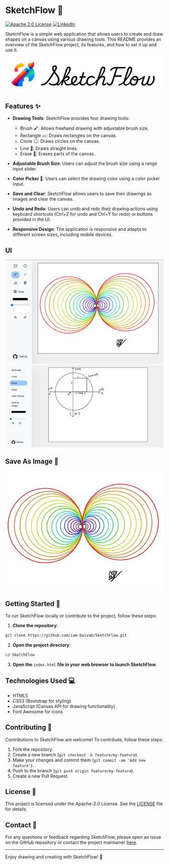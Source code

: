 # SketchFlow 🎨
[![Apache 2.0 License][license-shield]][license-url]
[![LinkedIn][linkedin-shield]][linkedin-url]

SketchFlow is a simple web application that allows users to create and draw shapes on a canvas using various drawing tools. This README provides an overview of the SketchFlow project, its features, and how to set it up and use it.

<img src="assets/cover.png">

## Features ✨

- **Drawing Tools**: SketchFlow provides four drawing tools:
  - Brush 🖌️: Allows freehand drawing with adjustable brush size.
  - Rectangle ▭: Draws rectangles on the canvas.
  - Circle ⚪: Draws circles on the canvas.
  - Line 📏: Draws straight lines.
  - Erase 🧼: Erases parts of the canvas.

- **Adjustable Brush Size**: Users can adjust the brush size using a range input slider.

- **Color Picker 🎨**: Users can select the drawing color using a color picker input.

- **Save and Clear**: SketchFlow allows users to save their drawings as images and clear the canvas.

- **Undo and Redo**: Users can undo and redo their drawing actions using keyboard shortcuts (Ctrl+Z for undo and Ctrl+Y for redo) or buttons provided in the UI.

- **Responsive Design**: The application is responsive and adapts to different screen sizes, including mobile devices.

## UI
<img src="assets/save2.png">
<img src="assets/math.png">

## Save As Image 📸
<img src="assets/downlode1.jpg">

## Getting Started 🚀

To run SketchFlow locally or contribute to the project, follow these steps:

1. **Clone the repository**:

```bash
git clone https://github.com/iam-baivab/SketchFlow.git
```

2. **Open the project directory**:

```bash
cd SketchFlow
```

3. **Open the** `index.html` **file in your web browser to launch SketchFlow**.

## Technologies Used 💻

- HTML5
- CSS3 (Bootstrap for styling)
- JavaScript (Canvas API for drawing functionality)
- Font Awesome for icons

## Contributing 🤝

Contributions to SketchFlow are welcome! To contribute, follow these steps:

1. Fork the repository.
2. Create a new branch (`git checkout -b feature/my-feature`).
3. Make your changes and commit them (`git commit -am 'Add new feature'`).
4. Push to the branch (`git push origin feature/my-feature`).
5. Create a new Pull Request.

## License 📝

This project is licensed under the Apache-2.0 License. See the [LICENSE](LICENSE) file for details.

## Contact 📧

For any questions or feedback regarding SketchFlow, please open an issue on the GitHub repository or contact the project maintainer [here](https://github.com/iam-baivab).

---

Enjoy drawing and creating with SketchFlow! 🎉

[license-shield]: https://img.shields.io/badge/License-Apache%202.0-red.svg
[license-url]: https://github.com/iam-baivab/SketchFlow/blob/main/LICENSE
[linkedin-shield]: https://img.shields.io/badge/-LinkedIn-black.svg?style=flat&logo=linkedin&colorB=blue
[linkedin-url]: https://www.linkedin.com/in/baivabsarkar/